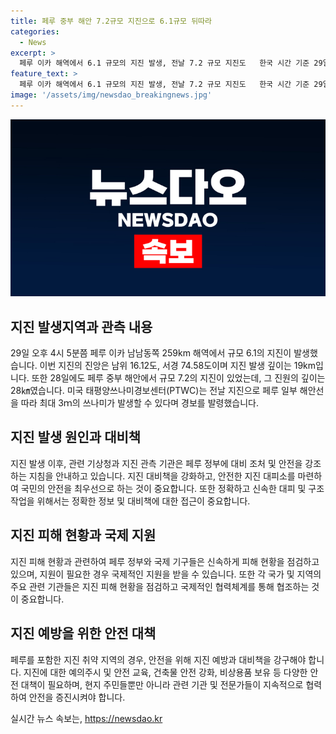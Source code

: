 ```yaml
---
title: 페루 중부 해안 7.2규모 지진으로 6.1규모 뒤따라
categories:
  - News
excerpt: >
  페루 이카 해역에서 6.1 규모의 지진 발생, 전날 7.2 규모 지진도   한국 시간 기준 29일 오후 4시 5분쯤 페루 이카 남남동쪽 259km 해역에서 규모 6.1의 지진이 발생했다. 진앙은 남위 16.12도, 서경 74.58도, 깊이는 19km로 전날 7.2 규모의 지진에 이어 발생했다. 미국 태평양쓰나미경보센터는 최대 3m 쓰나미가 발생할 수 있다고 경보를 발령했다.
feature_text: >
  페루 이카 해역에서 6.1 규모의 지진 발생, 전날 7.2 규모 지진도   한국 시간 기준 29일 오후 4시 5분쯤 페루 이카 남남동쪽 259km 해역에서 규모 6.1의 지진이 발생했다. 진앙은 남위 16.12도, 서경 74.58도, 깊이는 19km로 전날 7.2 규모의 지진에 이어 발생했다. 미국 태평양쓰나미경보센터는 최대 3m 쓰나미가 발생할 수 있다고 경보를 발령했다.
image: '/assets/img/newsdao_breakingnews.jpg'
---
```


<p><img src="/assets/img/newsdao_breakingnews.jpg" alt="implanttips 속보" /></p>

<h2 data-ke-size="size26">지진 발생지역과 관측 내용</h2>

<p data-ke-size="size16">29일 오후 4시 5분쯤 페루 이카 남남동쪽 259km 해역에서 규모 6.1의 지진이 발생했습니다. 이번 지진의 진앙은 남위 16.12도, 서경 74.58도이며 지진 발생 깊이는 19km입니다. 또한 28일에도 페루 중부 해안에서 규모 7.2의 지진이 있었는데, 그 진원의 깊이는 28㎞였습니다. 미국 태평양쓰나미경보센터(PTWC)는 전날 지진으로 페루 일부 해안선을 따라 최대 3ｍ의 쓰나미가 발생할 수 있다며 경보를 발령했습니다.</p>

<h2 data-ke-size="size26">지진 발생 원인과 대비책</h2>

<p data-ke-size="size16">지진 발생 이후, 관련 기상청과 지진 관측 기관은 페루 정부에 대비 조처 및 안전을 강조하는 지침을 안내하고 있습니다. 지진 대비책을 강화하고, 안전한 지진 대피소를 마련하여 국민의 안전을 최우선으로 하는 것이 중요합니다. 또한 정확하고 신속한 대피 및 구조 작업을 위해서는 정확한 정보 및 대비책에 대한 접근이 중요합니다.</p>

<h2 data-ke-size="size26">지진 피해 현황과 국제 지원</h2>

<p data-ke-size="size16">지진 피해 현황과 관련하여 페루 정부와 국제 기구들은 신속하게 피해 현황을 점검하고 있으며, 지원이 필요한 경우 국제적인 지원을 받을 수 있습니다. 또한 각 국가 및 지역의 주요 관련 기관들은 지진 피해 현황을 점검하고 국제적인 협력체계를 통해 협조하는 것이 중요합니다.</p>

<h2 data-ke-size="size26">지진 예방을 위한 안전 대책</h2>

<p data-ke-size="size16">페루를 포함한 지진 취약 지역의 경우, 안전을 위해 지진 예방과 대비책을 강구해야 합니다. 지진에 대한 예의주시 및 안전 교육, 건축물 안전 강화, 비상용품 보유 등 다양한 안전 대책이 필요하며, 현지 주민들뿐만 아니라 관련 기관 및 전문가들이 지속적으로 협력하여 안전을 증진시켜야 합니다.</p>
실시간 뉴스 속보는, <a href="https://newsdao.kr" rel="dofollow">https://newsdao.kr</a>



